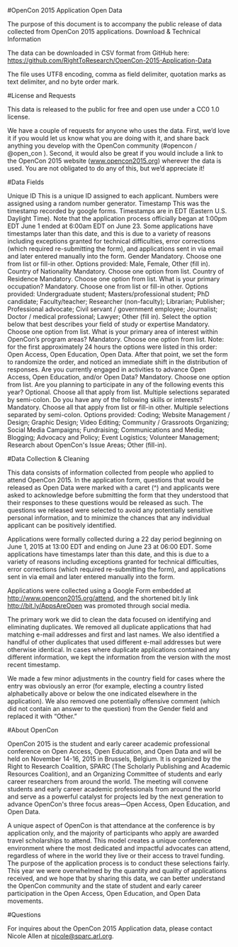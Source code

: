 #OpenCon 2015 Application Open Data 

The purpose of this document is to accompany the public release of data collected from OpenCon 2015 applications. 
Download & Technical Information

The data can be downloaded in CSV format from GitHub here: https://github.com/RightToResearch/OpenCon-2015-Application-Data

The file uses UTF8 encoding, comma as field delimiter, quotation marks as text delimiter, and no byte order mark.

#License and Requests

This data is released to the public for free and open use under a CC0 1.0 license. 

We have a couple of requests for anyone who uses the data. First, we’d love it if you would let us know what you are doing with it, and share back anything you develop with the OpenCon community (#opencon / @open_con ). Second, it would also be great if you would include a link to the OpenCon 2015 website (www.opencon2015.org) wherever the data is used. You are not obligated to do any of this, but we’d appreciate it!

#Data Fields

Unique ID
This is a unique ID assigned to each applicant. Numbers were assigned using a random number generator.
Timestamp
This was the timestamp recorded by google forms. Timestamps are in EDT (Eastern U.S. Daylight Time). Note that the application process officially began at 1:00pm EDT June 1 ended at 6:00am EDT on June 23. Some applications have timestamps later than this date, and this is due to a variety of reasons including exceptions granted for technical difficulties, error corrections (which required re-submitting the form), and applications sent in via email and later entered manually into the form. 
Gender
Mandatory. Choose one from list or fill-in other. Options provided: Male, Female, Other (fill in).
Country of Nationality
Mandatory. Choose one option from list.
Country of Residence
Mandatory. Choose one option from list.
What is your primary occupation?
Mandatory. Choose one from list or fill-in other. Options provided: Undergraduate student; Masters/professional student; PhD candidate; Faculty/teacher; Researcher (non-faculty); Librarian; Publisher; Professional advocate; Civil servant / government employee; Journalist; Doctor / medical professional; Lawyer; Other (fill in).
Select the option below that best describes your field of study or expertise
Mandatory. Choose one option from list.
What is your primary area of interest within OpenCon’s program areas?
Mandatory. Choose one option from list. Note: for the first approximately 24 hours the options were listed in this order: Open Access, Open Education, Open Data. After that point, we set the form to randomize the order, and noticed an immediate shift in the distribution of responses. 
Are you currently engaged in activities to advance Open Access, Open Education, and/or Open Data?
Mandatory. Choose one option from list.
Are you planning to participate in any of the following events this year?
Optional. Choose all that apply from list. Multiple selections separated by semi-colon.
Do you have any of the following skills or interests?
Mandatory. Choose all that apply from list or fill-in other. Multiple selections separated by semi-colon. Options provided: Coding; Website Management / Design; Graphic Design; Video Editing; Community / Grassroots Organizing; Social Media Campaigns; Fundraising; Communications and Media; Blogging; Advocacy and Policy; Event Logistics; Volunteer Management; Research about OpenCon's Issue Areas; Other (fill-in). 

#Data Collection & Cleaning

This data consists of information collected from people who applied to attend OpenCon 2015. In the application form, questions that would be released as Open Data were marked with a caret (^) and applicants were asked to acknowledge before submitting the form that they understood that their responses to these questions would be released as such. The questions we released were selected to avoid any potentially sensitive personal information, and to minimize the chances that any individual applicant can be positively identified.

Applications were formally collected during a 22 day period beginning on June 1, 2015 at 13:00 EDT and ending on June 23 at 06:00 EDT. Some applications have timestamps later than this date, and this is due to a variety of reasons including exceptions granted for technical difficulties, error corrections (which required re-submitting the form), and applications sent in via email and later entered manually into the form. 

Applications were collected using a Google Form embedded at http://www.opencon2015.org/attend, and the shortened bit.ly link http://bit.ly/AppsAreOpen was promoted through social media. 

The primary work we did to clean the data focused on identifying and eliminating duplicates. We removed all duplicate applications that had matching e-mail addresses and first and last names. We also identified a handful of other duplicates that used different e-mail addresses but were otherwise identical. In cases where duplicate applications contained any different information, we kept the information from the version with the most recent timestamp. 

We made a few minor adjustments in the country field for cases where the entry was obviously an error (for example, electing a country listed alphabetically above or below the one indicated elsewhere in the application). We also removed one potentially offensive comment (which did not contain an answer to the question) from the Gender field and replaced it with “Other.”

#About OpenCon

OpenCon 2015 is the student and early career academic professional conference on Open Access, Open Education, and Open Data and will be held on November 14-16, 2015 in Brussels, Belgium. It is organized by the Right to Research Coalition, SPARC (The Scholarly Publishing and Academic Resources Coalition), and an Organizing Committee of students and early career researchers from around the world. The meeting will convene students and early career academic professionals from around the world and serve as a powerful catalyst for projects led by the next generation to advance OpenCon's three focus areas—Open Access, Open Education, and Open Data.

A unique aspect of OpenCon is that attendance at the conference is by application only, and the majority of participants who apply are awarded travel scholarships to attend. This model creates a unique conference environment where the most dedicated and impactful advocates can attend, regardless of where in the world they live or their access to travel funding. The purpose of the application process is to conduct these selections fairly. This year we were overwhelmed by the quantity and quality of applications received, and we hope that by sharing this data, we can better understand the OpenCon community and the state of student and early career participation in the Open Access, Open Education, and Open Data movements. 

#Questions

For inquires about the OpenCon 2015 Application data, please contact Nicole Allen at nicole@sparc.arl.org. 
